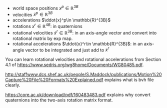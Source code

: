 - world space positions $x^p\in \mathbb{R}^{3B}$
- velocities $\dot{x}^p\in \mathbb{R}^{3B}$
- accelerations $\ddot{x}^p\in \mathbb{R}^{3B}$
- rotations $x^r\in \mathbb{R}^{4B}$: in quaternions
- rotational velocities $\dot{x}^r\in \mathbb{R}^{3B}$: in an axis-angle vector and convert into rotational matrix by exp map.
- rotational accelerations $\ddot{x}^r\in \mathbb{R}^{3B}$: in an axis-angle vector to be integrated and just add to $\dot{x}^r$

You can learn rotational velocities and rotational accelerations from Section 4.1 of https://www.sedris.org/wg8home/Documents/WG80485.pdf.

http://staffwww.dcs.shef.ac.uk/people/S.Maddock/publications/Motion%20Capture%20File%20Formats%20Explained.pdf explains what is bvh file clearly.

https://core.ac.uk/download/pdf/160483483.pdf explains why convert quaternions into the two-axis rotation matrix format.